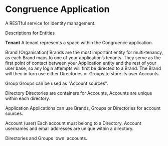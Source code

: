# Congruence Application

A RESTful service for identity management.

Descriptions for Entities

**Tenant**
A tenant represents a space within the Congruence application.

Brand (Organisation)
Brands are the most important entity for multi-tenancy, as each Brand 
maps to one of your application’s tenants. They serve as the first point
of contact between your Application entity and the rest of your user 
base, so any login attempts will first be directed to a Brand. 
The Brand will then in turn use either Directories or Groups to
store its user Accounts.

Group
Groups can be used as "Account sources".


Directory
Directories are containers for Accounts, Accounts are unique within
each directory.

Application
Applications can use Brands, Groups or Directories for account sources. 

Account (user)
Each account must belong to a Directory. Account usernames and 
email addresses are unique within a directory.


Directories and Groups 'own' accounts.